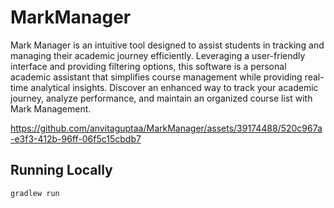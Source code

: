 # MarkManager

Mark Manager is an intuitive tool designed to assist students in tracking and managing their academic journey efficiently. Leveraging a user-friendly interface and providing filtering options, this software is a personal academic assistant that simplifies course management while providing real-time analytical insights. Discover an enhanced way to track your academic journey, analyze performance, and maintain an organized course list with Mark Management. 


https://github.com/anvitaguptaa/MarkManager/assets/39174488/520c967a-e3f3-412b-96ff-06f5c15cbdb7

## Running Locally

```sh
gradlew run
```
